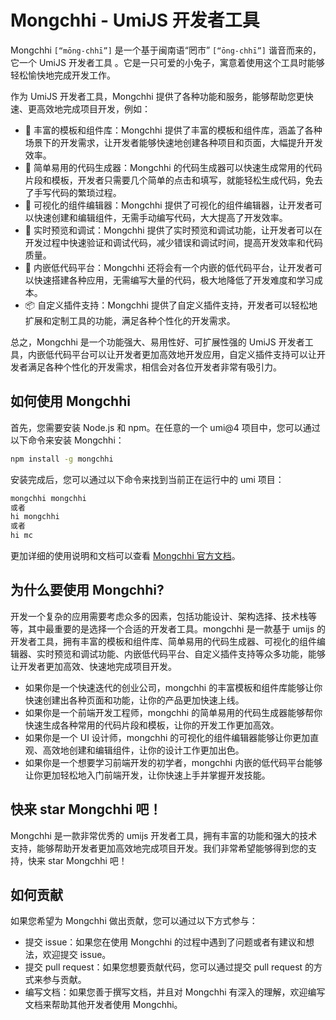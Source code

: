 
# Mongchhi - UmiJS 开发者工具

Mongchhi `[“mōng-chhī”]` 是一个基于闽南语“罔市” `[“ōng-chhī”]` 谐音而来的，它一个 UmiJS 开发者工具 。它是一只可爱的小兔子，寓意着使用这个工具时能够轻松愉快地完成开发工作。

作为 UmiJS 开发者工具，Mongchhi 提供了各种功能和服务，能够帮助您更快速、更高效地完成项目开发，例如：

- 🌈 丰富的模板和组件库：Mongchhi 提供了丰富的模板和组件库，涵盖了各种场景下的开发需求，让开发者能够快速地创建各种项目和页面，大幅提升开发效率。
- 🎨 简单易用的代码生成器：Mongchhi 的代码生成器可以快速生成常用的代码片段和模板，开发者只需要几个简单的点击和填写，就能轻松生成代码，免去了手写代码的繁琐过程。
- 🚀 可视化的组件编辑器：Mongchhi 提供了可视化的组件编辑器，让开发者可以快速创建和编辑组件，无需手动编写代码，大大提高了开发效率。
- 🌟 实时预览和调试：Mongchhi 提供了实时预览和调试功能，让开发者可以在开发过程中快速验证和调试代码，减少错误和调试时间，提高开发效率和代码质量。
- 🧩 内嵌低代码平台：Mongchhi 还将会有一个内嵌的低代码平台，让开发者可以快速搭建各种应用，无需编写大量的代码，极大地降低了开发难度和学习成本。
- 📦 自定义插件支持：Mongchhi 提供了自定义插件支持，开发者可以轻松地扩展和定制工具的功能，满足各种个性化的开发需求。

总之，Mongchhi 是一个功能强大、易用性好、可扩展性强的 UmiJS 开发者工具，内嵌低代码平台可以让开发者更加高效地开发应用，自定义插件支持可以让开发者满足各种个性化的开发需求，相信会对各位开发者非常有吸引力。

## 如何使用 Mongchhi

首先，您需要安装 Node.js 和 npm。在任意的一个 umi@4 项目中，您可以通过以下命令来安装 Mongchhi：

```bash
npm install -g mongchhi
```

安装完成后，您可以通过以下命令来找到当前正在运行中的 umi 项目：

```bash
mongchhi mongchhi
或者
hi mongchhi
或者
hi mc
```
更加详细的使用说明和文档可以查看 [Mongchhi 官方文档](./hahaha)。

## 为什么要使用 Mongchhi?

开发一个复杂的应用需要考虑众多的因素，包括功能设计、架构选择、技术栈等等，其中最重要的是选择一个合适的开发者工具。mongchhi 是一款基于 umijs 的开发者工具，拥有丰富的模板和组件库、简单易用的代码生成器、可视化的组件编辑器、实时预览和调试功能、内嵌低代码平台、自定义插件支持等众多功能，能够让开发者更加高效、快速地完成项目开发。

- 如果你是一个快速迭代的创业公司，mongchhi 的丰富模板和组件库能够让你快速创建出各种页面和功能，让你的产品更加快速上线。
- 如果你是一个前端开发工程师，mongchhi 的简单易用的代码生成器能够帮你快速生成各种常用的代码片段和模板，让你的开发工作更加高效。
- 如果你是一个 UI 设计师，mongchhi 的可视化的组件编辑器能够让你更加直观、高效地创建和编辑组件，让你的设计工作更加出色。
- 如果你是一个想要学习前端开发的初学者，mongchhi 内嵌的低代码平台能够让你更加轻松地入门前端开发，让你快速上手并掌握开发技能。

## 快来 star Mongchhi 吧！

Mongchhi 是一款非常优秀的 umijs 开发者工具，拥有丰富的功能和强大的技术支持，能够帮助开发者更加高效地完成项目开发。我们非常希望能够得到您的支持，快来 star Mongchhi 吧！

## 如何贡献

如果您希望为 Mongchhi 做出贡献，您可以通过以下方式参与：

- 提交 issue：如果您在使用 Mongchhi 的过程中遇到了问题或者有建议和想法，欢迎提交 issue。
- 提交 pull request：如果您想要贡献代码，您可以通过提交 pull request 的方式来参与贡献。
- 编写文档：如果您善于撰写文档，并且对 Mongchhi 有深入的理解，欢迎编写文档来帮助其他开发者使用 Mongchhi。
